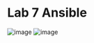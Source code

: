 # Lab 7 Ansible


![image](https://github.com/user-attachments/assets/cb690291-7dff-4951-a323-807e80539fc4)
![image](https://github.com/user-attachments/assets/155a915c-7643-457e-be33-79d49c3c6ec7)

